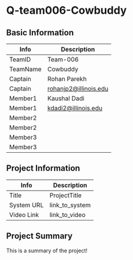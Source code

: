 # Q-team006-Cowbuddy

## Basic Information

|   Info      |        Description     |
| ----------- | ---------------------- |
| TeamID      |         Team-006       |
| TeamName    |         Cowbuddy       |
| Captain     |       Rohan Parekh     |
| Captain     |  rohanjp2@illinois.edu |
| Member1     |        Kaushal Dadi    |
| Member1     |   kdadi2@illinois.edu  |
| Member2     |                        |
| Member2     |                        |
| Member3     |                        |
| Member3     |                        |

## Project Information

|   Info      |        Description     |
| ----------- | ---------------------- |
|  Title      |       ProjectTitle     |
| System URL  |      link_to_system    |
| Video Link  |      link_to_video     |

## Project Summary

This is a summary of the project!
